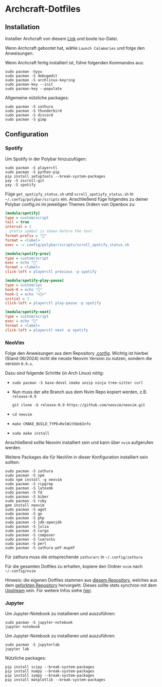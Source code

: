 # Archcraft-Dotfiles

## Installation
Installier Archcraft von diesem [Link](https://archcraft.io/) und boote Iso-Datei.

Wenn Archcraft gebootet hat, wähle `Launch Calamaries` und folge den Anweisungen.

Wenn Archcraft fertig installiert ist, führe folgenden Kommandos aus:
```
sudo pacman -Syyu
sudo pacman -S debugedit
sudo pacman -S archlinux-keyring
sudo pacman-key --init
sudo pacman-key --populate
```

Allgemeine nützliche packages:

```
sudo pacman -S zathura
sudo pacman -S thunderbird
sudo pacman -S discord
sudo pacman -S gimp
```


## Configuration

### Spotify

Um Spotify in der Polybar hinzuzufügen:
```
sudo pacman -S playerctl
sudo pacman -S python-pip
pip install setuptools --break-system-packages
yay -S zscroll-git
yay -S spotify
```
Füge `get_spotiyfy_status.sh` und `scroll_spotiyfy_status.sh` in `~/.config/polybar/scripts` ein.
Anschließend füge folgendes zu deiner Polybar config.ini im jeweiligen Themes Ordern von Openbox zu:
```ini
[module/spotify]
type = custom/script
tail = true
interval = 1
; prefix symbol is shown before the text
format-prefix = ""
format = <label>
exec = ~/.config/polybar/scripts/scroll_spotify_status.sh

[module/spotify-prev]
type = custom/script
exec = echo "󰒮"
format = <label>
click-left = playerctl previous -p spotify

[module/spotify-play-pause]
type = custom/ipc
hook-0 = echo ""
hook-1 = echo "<>"
initial = 1
click-left = playerctl play-pause -p spotify

[module/spotify-next]
type = custom/script
exec = echo "󰒭"
format = <label>
click-left = playerctl next -p spotify
```

### NeoVim

Folge den Anweisungen aus dem Repository [.config](https://github.com/favo2244/.config).
Wichtig ist hierbei (Stand 06/2024) nicht die neuste Neovim Version zu nutzen, sondern die version `0.9.x`.

Dazu sind folgende Schritte (in Arch Linux) nötig:
- `sudo pacman -S base-devel cmake unzip ninja tree-sitter curl`
- Nun muss der alte Branch aus dem Nvim Repo kopiert werden, z.B. `release-0.9`
  
  `git clone -b release-0.9 https://github.com/neovim/neovim.git`
- `cd neovim`
- `make CMAKE_BUILD_TYPE=RelWithDebInfo`
- `sudo make install`

Anschließend sollte Neovim installiert sein und kann über `nvim` aufgerufen werden.

Weitere Packages die für NeoVim in dieser Konfiguration installiert sein sollten:
```
sudo pacman -S zathura
sudo pacman -S npm
sudo npm install -g neovim
sudo pacman -S ripgrep
sudo pacman -S latexmk
sudo pacman -S fd
sudo pacman -S biber
sudo pacman -S ruby
gem install neovim
sudo pacman -S wget
sudo pacman -S go
sudo pacman -S php
sudo pacman -S jdk-openjdk
sudo pacman -S julia
sudo pacman -S cargo
sudo pacman -S composer
sudo pacman -S luarocks
sudo pacman -S perl
sudo pacman -S zathura-pdf-mupdf
```
Für zathura muss die entsprechende `zathurarc` in `~/.config/zathura` 

Für die gesamten Dotfiles zu erhalten, kopiere den Ordner `nvim` nach `~/.config/nvim`

Hinweis: die eigenen Dotfiles stammen aus [diesem Repository](https://github.com/favo2244/NVIM_Config), welches aus dem [geforkten Repository](https://github.com/favo2244/.config) hervorgeht. Dieses sollte stets synchron mit dem [Upstream](https://github.com/benbrastmckie/.config) sein.
Für weitere Infos siehe [hier](https://github.com/favo2244/NVIM_Config).


### Jupyter

Um Jupyter-Notebook zu installieren und auszuführen:

```
sudo pacman -S jupyter-notebook
jupyter notebook
```

Um Jupyter-Notebook zu installieren und auszuführen:

```
sudo pacman -S jupyterlab
jupyter lab
```

Nützliche packages:

```
pip install scipy --break-system-packages
pip install numpy --break-system-packages
pip install sympy --break-system-packages
pip install matplotlib --break-system-packages
```
